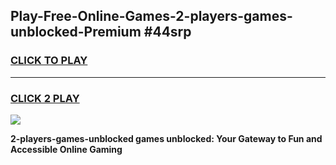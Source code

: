 
## Play-Free-Online-Games-2-players-games-unblocked-Premium #44srp
<h3>
<a href="https://premium.freeplayer.one?title=2-players-games-unblocked&ref=8M">CLICK TO PLAY</a></h3>
<hr>

<h3>
<a href="https://premium.freeplayer.one?title=2-players-games-unblocked&ref=8M">CLICK 2 PLAY</a>
  
</h3>

<a href="https://premium.freeplayer.one?title=2-players-games-unblocked&ref=8M"><img src="https://clearcache.store/games.png"></a>


**2-players-games-unblocked games unblocked: Your Gateway to Fun and Accessible Online Gaming**
